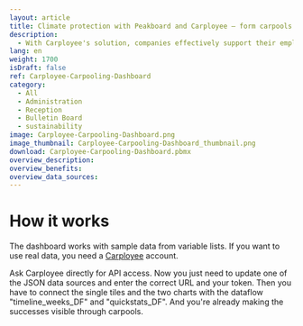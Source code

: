 ```yaml
---
layout: article
title: Climate protection with Peakboard and Carployee – form carpools and save CO2
description: 
  - With Carployee's solution, companies effectively support their employees in building car pools. They reduce their environmental footprint by lowering CO2 emissions, as well as reducing traffic jams and saving parking spaces. The generated data is then made visible with a dashboard from Peakboard to communicate the success to all employees, which motivates other employees to join in and also contribute to climate protection. Download the template now and improve your company's mobility behavior sustainably!
lang: en
weight: 1700
isDraft: false
ref: Carployee-Carpooling-Dashboard
category:
  - All
  - Administration
  - Reception
  - Bulletin Board
  - sustainability
image: Carployee-Carpooling-Dashboard.png
image_thumbnail: Carployee-Carpooling-Dashboard_thumbnail.png
download: Carployee-Carpooling-Dashboard.pbmx
overview_description:
overview_benefits:
overview_data_sources:
---
```


# How it works

The dashboard works with sample data from variable lists. If you want to use real data, you need a [Carployee](https://www.carployee.com/?lang=en) account. 

Ask Carployee directly for API access. Now you just need to update one of the JSON data sources and enter the correct URL and your token. Then you have to connect the single tiles and the two charts with the dataflow "timeline_weeks_DF" and "quickstats_DF". And you're already making the successes visible through carpools.
